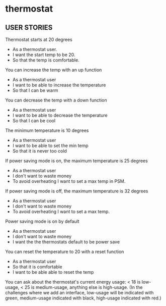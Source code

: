 # thermostat

## USER STORIES

Thermostat starts at 20 degrees

* As a thermostat user.
* I want the start temp to be 20.
* So that the temp is comfortable.


You can increase the temp with an up function

* As a thermostat user
* I want to be able to increase the temperature
* So that I can be warm


You can decrease the temp with a down function

* As a thermostat user
* I want to be able to decrease the temperature
* So that I can be cool


The minimum temperature is 10 degrees

* As a thermostat user
* I want to be able to set the min temp
* So that it is never too cold


If power saving mode is on, the maximum temperature is 25 degrees

* As a thermostat user
* I don't want to waste money
* To avoid overheating I want to set a max temp in PSM.

If power saving mode is off, the maximum temperature is 32 degrees

* As a thermostat user
* I don't want to waste money
* To avoid overheating I want to set a max temp.


Power saving mode is on by default

* As a thermostat user
* I don't want to waste money
* I want the the thermostats default to be power save


You can reset the temperature to 20 with a reset function

* As a thermostat user
* So that it is comfortable 
* I want to be able able to reset the temp


You can ask about the thermostat's current energy usage: < 18 is low-usage, < 25 is medium-usage, anything else is high-usage.
(In the challenges where we add an interface, low-usage will be indicated with green, medium-usage indicated with black, high-usage indicated with red.)

